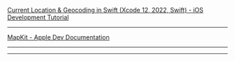 [Current Location & Geocoding in Swift (Xcode 12, 2022, Swift) - iOS Development Tutorial](https://youtu.be/MNF13IEn6vI?si=SvHBpRkDhTrFtabu)

- - - -

[MapKit - Apple Dev Documentation](https://developer.apple.com/documentation/mapkit/)

- - - -

- - - -

